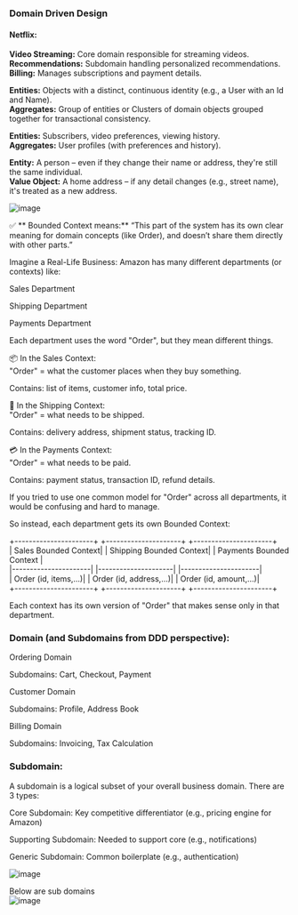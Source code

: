 ### Domain Driven Design

#### Netflix:
**Video Streaming:** Core domain responsible for streaming videos.  
**Recommendations:** Subdomain handling personalized recommendations.  
**Billing:** Manages subscriptions and payment details.  

**Entities:** Objects with a distinct, continuous identity (e.g., a User with an Id and Name).  
**Aggregates:** Group of entities or Clusters of domain objects grouped together for transactional consistency.  

**Entities:** Subscribers, video preferences, viewing history.  
**Aggregates:** User profiles (with preferences and history). 

**Entity:** A person – even if they change their name or address, they're still the same individual.  
**Value Object:** A home address – if any detail changes (e.g., street name), it's treated as a new address.  

![image](https://github.com/user-attachments/assets/bf4ab0e4-a29c-49cb-a2d7-07d386e7fa73)   

✅ ** Bounded Context means:** “This part of the system has its own clear meaning for domain concepts (like Order), and doesn’t share them directly with other parts.”  

Imagine a Real-Life Business: Amazon has many different departments (or contexts) like:  

Sales Department  

Shipping Department  

Payments Department  

Each department uses the word "Order", but they mean different things.  

📦 In the Sales Context:  
"Order" = what the customer places when they buy something.  

Contains: list of items, customer info, total price.  

🚚 In the Shipping Context:  
"Order" = what needs to be shipped.  

Contains: delivery address, shipment status, tracking ID.  

💳 In the Payments Context:  
"Order" = what needs to be paid.  

Contains: payment status, transaction ID, refund details.  

If you tried to use one common model for "Order" across all departments, it would be confusing and hard to manage.  

So instead, each department gets its own Bounded Context:  

+----------------------+   +---------------------+   +----------------------+  
|  Sales Bounded Context|   | Shipping Bounded Context|   | Payments Bounded Context |  
|----------------------|   |---------------------|   |----------------------|  
| Order (id, items,...)|   | Order (id, address,...)|   | Order (id, amount,...)|  
+----------------------+   +---------------------+   +----------------------+  

Each context has its own version of "Order" that makes sense only in that department.  

### Domain (and Subdomains from DDD perspective):  
Ordering Domain  

Subdomains: Cart, Checkout, Payment  

Customer Domain  

Subdomains: Profile, Address Book  

Billing Domain  

Subdomains: Invoicing, Tax Calculation  

### Subdomain:  
A subdomain is a logical subset of your overall business domain. There are 3 types:  

Core Subdomain: Key competitive differentiator (e.g., pricing engine for Amazon)  

Supporting Subdomain: Needed to support core (e.g., notifications)  

Generic Subdomain: Common boilerplate (e.g., authentication)  


![image](https://github.com/user-attachments/assets/79175a09-f193-4e56-8175-37be4bce29f2)

Below are sub domains  
![image](https://github.com/user-attachments/assets/991ce177-8111-4f8e-a118-9842b8b38163)


